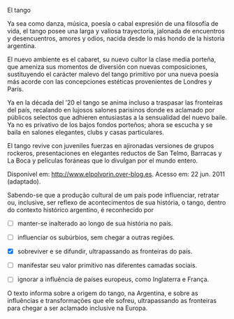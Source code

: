 

El tango

Ya sea como danza, música, poesía o cabal expresión de una filosofía de vida, el tango posee una larga y valiosa trayectoria, jalonada de encuentros y desencuentros, amores y odios, nacida desde lo más hondo de la historia argentina.

El nuevo ambiente es el cabaret, su nuevo cultor la clase media porteña, que ameniza sus momentos de diversión con nuevas composiciones, sustituyendo el carácter malevo del tango primitivo por una nueva poesía más acorde con las concepciones estéticas provenientes de Londres y París.

Ya en la década del ’20 el tango se anima incluso a traspasar las fronteiras del país, recalando en lujosos salones parisinos donde es aclamado por públicos selectos que adhieren entusiastas a la sensualidad del nuevo baile. Ya no es privativo de los bajos fondos porteños; ahora se escucha y se baila en salones elegantes, clubs y casas particulares.

El tango revive con juveniles fuerzas en ajironadas versiones de grupos rockeros, presentaciones en elegantes reductos de San Telmo, Barracas y La Boca y películas foráneas que lo divulgan por el mundo entero.

Disponível em: http://www.elpolvorin.over-blog.es. Acesso em: 22 jun. 2011 (adaptado).

Sabendo-se que a produção cultural de um país pode influenciar, retratar ou, inclusive, ser reflexo de acontecimentos de sua história, o tango, dentro do contexto histórico argentino, é reconhecido por



- [ ] manter-se inalterado ao longo de sua história no país.
- [ ] influenciar os subúrbios, sem chegar a outras regiões.
- [x] sobreviver e se difundir, ultrapassando as fronteiras do país.
- [ ] manifestar seu valor primitivo nas diferentes camadas sociais.
- [ ] ignorar a influência de países europeus, como Inglaterra e França.


O texto informa sobre a origem do tango, na Argentina, e sobre as influências e transformações que ele sofreu, ultrapassando as fronteiras para chegar a ser aclamado inclusive na Europa.

        
